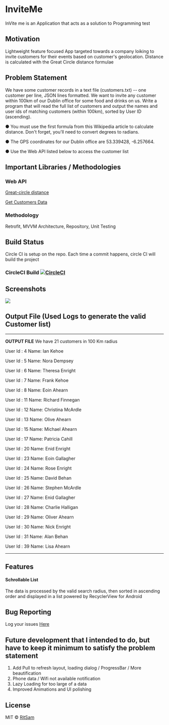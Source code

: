 # InviteMe
InVite me is an Application that acts as a solution to Programming test

## Motivation
Lightweight feature focused App targeted towards a company loiking to invite customers for their events based on customer's geolocation. Distance is calculated with the Great Circle distance formulae

## Problem Statement
We have some customer records in a text file (customers.txt) -- one customer per line, JSON lines formatted. We want to invite any customer within 100km of our Dublin office for some food and drinks on us. Write a program that will read the full list of customers and output the names and user ids of matching customers (within 100km), sorted by User ID (ascending).

● You must use the first formula from this Wikipedia article to calculate distance. Don't forget, you'll need to convert degrees to radians.

● The GPS coordinates for our Dublin office are 53.339428, -6.257664.

● Use the Web API listed below to access the customer list

## Important Libraries / Methodologies
### Web API
[Great-circle distance](https://en.wikipedia.org/wiki/Great-circle_distance)

[Get Customers Data](https://s3.amazonaws.com/intercom-take-home-test/customers.txt)

### Methodology
Retrofit, MVVM Architecture, Repository, Unit Testing
## Build Status 
Circle CI is setup on the repo. Each time a commit happens, circle CI will build the project 
### CircleCI Build [![CircleCI](https://circleci.com/gh/ritsam/InviteMe.svg?style=shield)](https://app.circleci.com/pipelines/github/ritsam/InviteMe)

## Screenshots
![](/media/tramcast_demo.gif)

## Output File (Used Logs to generate the valid Customer list)
---
**OUTPUT FILE**
 We have 21 customers in 100 Km radius
 
 User Id : 4 Name: Ian Kehoe
 
 User Id : 5 Name: Nora Dempsey
 
 User Id : 6 Name: Theresa Enright
 
 User Id : 7 Name: Frank Kehoe
 
 User Id : 8 Name: Eoin Ahearn
 
 User Id : 11 Name: Richard Finnegan
 
 User Id : 12 Name: Christina McArdle
 
 User Id : 13 Name: Olive Ahearn
 
 User Id : 15 Name: Michael Ahearn
 
 User Id : 17 Name: Patricia Cahill
 
 User Id : 20 Name: Enid Enright
 
 User Id : 23 Name: Eoin Gallagher
 
 User Id : 24 Name: Rose Enright
 
 User Id : 25 Name: David Behan
 
 User Id : 26 Name: Stephen McArdle
 
 User Id : 27 Name: Enid Gallagher
 
 User Id : 28 Name: Charlie Halligan
 
 User Id : 29 Name: Oliver Ahearn
 
 User Id : 30 Name: Nick Enright
 
 User Id : 31 Name: Alan Behan
 
 User Id : 39 Name: Lisa Ahearn
 

---

## Features
#### Schrollable List
The data is processed by the valid search radius, then sorted in ascending order and displayed in a list powered by RecyclerView for Android

## Bug Reporting
Log your issues [Here](https://github.com/ritsam/InviteMe/issues)

## Future development that I intended to do, but have to keep it minimum to satisfy the problem statement
1. Add Pull to refresh layout, loading dialog / ProgressBar / More beautification
2. Phone data / Wifi not available notification
3. Lazy Loading for too large of a data
4. Improved Animations and UI polishing

## License
MIT © [RitSam](https://github.com/ritsam)
